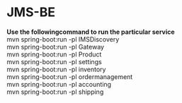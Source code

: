 # JMS-BE<br/>
**Use the followingcommand to run the particular service**<br/>
mvn spring-boot:run -pl IMSDiscovery<br/>
mvn spring-boot:run -pl Gateway<br/>
mvn spring-boot:run -pl Product<br/>
mvn spring-boot:run -pl settings<br/>
mvn spring-boot:run -pl inventory<br/>
mvn spring-boot:run -pl ordermanagement<br/>
mvn spring-boot:run -pl accounting<br/>
mvn spring-boot:run -pl shipping<br/>
